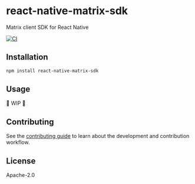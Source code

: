 # react-native-matrix-sdk

Matrix client SDK for React Native

[![CI](https://github.com/unomed-dev/react-native-matrix-sdk/actions/workflows/ci.yml/badge.svg)](https://github.com/unomed-dev/react-native-matrix-sdk/actions/workflows/ci.yml)


## Installation

```sh
npm install react-native-matrix-sdk
```


## Usage

🚧 WIP 🚧


## Contributing

See the [contributing guide] to learn about the development and contribution workflow.


## License

Apache-2.0


[contributing guide]: CONTRIBUTING.md
